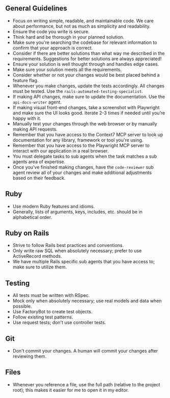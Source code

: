 ## General Guidelines
- Focus on writing simple, readable, and maintainable code. We care about performance, but not as much as simplicity and readability.
- Ensure the code you write is secure.
- Think hard and be thorough in your planned solution.
- Make sure you're searching the codebase for relevant information to confirm that your approach is correct.
- Consider if there are better solutions than what way me described in the requirements. Suggestions for better solutions are always appreciated!
- Ensure your solution is well thought through and handles edge cases.
- Make sure your solution meets all the requirements.
- Consider whether or not your changes would be best placed behind a feature flag.
- Whenever you make changes, update the tests accordingly. All changes must be tested. Use the `rails-automated-testing-specialist`.
- If making API changes, make sure to update the documentation. Use the `api-docs-writer` agent.
- If making visual front-end changes, take a screenshot with Playwright and make sure the UI looks good. Iterate 2-3 times if needed until you’re happy with it.
- Manually test your changes through the web browser or by manually making API requests.
- Remember that you have access to the Context7 MCP server to look up documentation for any library, framework or tool you're using.
- Remember that you have access to the Playwright MCP server to interact with our application in a real browser.
- You must delegate tasks to sub agents when the task matches a sub agents area of expertise.
- Once you've finished making changes, have the `code-reviewer` sub agent review all of your changes and make additional adjustments based on their feedback.

## Ruby
- Use modern Ruby features and idioms.
- Generally, lists of arguments, keys, includes, etc. should be in alphabetical
  order.

## Ruby on Rails
- Strive to follow Rails best practices and conventions.
- Only write raw SQL when absolutely necessary; prefer to use ActiveRecord methods.
- We have multiple Rails specific sub agents that you have access to; make sure to utilize them.

## Testing
- All tests must be written with RSpec.
- Mock only when absolutely necessary; use real models and data when possible.
- Use FactoryBot to create test objects.
- Follow existing test patterns.
- Use request tests; don't use controller tests.

## Git
- Don't commit your changes. A human will commit your changes after reviewing them.

## Files
- Whenever you reference a file, use the full path (relative to the project root); this makes it easier for me to open it in my editor.
